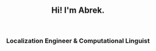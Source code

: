 <br>
<h2 align="center">Hi! I'm Abrek.</h2>
<br>
<h3 align="center">Localization Engineer & Computational Linguist</h3>
